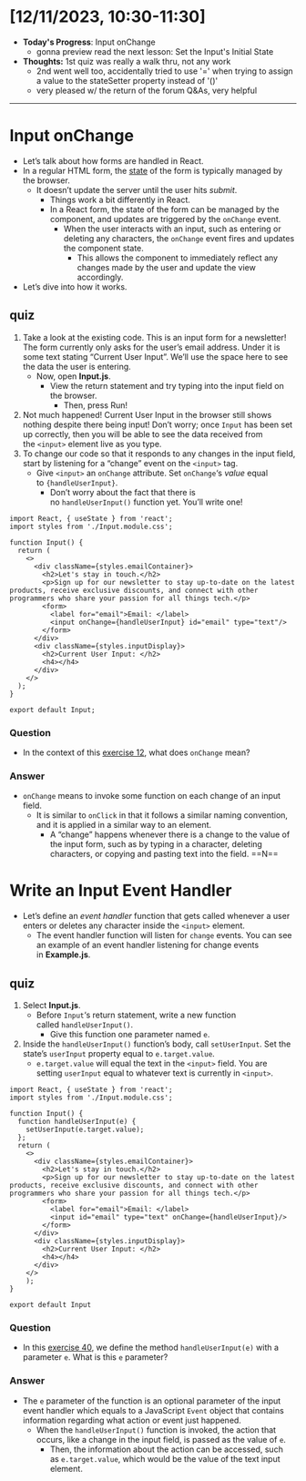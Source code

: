 # [12/11/2023, 10:30-11:30]
- **Today's Progress**: Input onChange
	- gonna preview read the next lesson: Set the Input's Initial State
- **Thoughts:** 1st quiz was really a walk thru, not any work
	- 2nd went well too, accidentally tried to use '=' when trying to assign a value to the stateSetter property instead of '()'
	- very pleased w/ the return of the forum Q&As, very helpful
---
# Input onChange
- Let’s talk about how forms are handled in React.
- In a regular HTML form, the [state](https://www.codecademy.com/resources/docs/react/state) of the form is typically managed by the browser.
	- It doesn’t update the server until the user hits _submit_.
		- Things work a bit differently in React.
		- In a React form, the state of the form can be managed by the component, and updates are triggered by the `onChange` event.
			- When the user interacts with an input, such as entering or deleting any characters, the `onChange` event fires and updates the component state.
				- This allows the component to immediately reflect any changes made by the user and update the view accordingly.
- Let’s dive into how it works.
## quiz
1. Take a look at the existing code. This is an input form for a newsletter! The form currently only asks for the user’s email address. Under it is some text stating “Current User Input”. We’ll use the space here to see the data the user is entering.
	- Now, open **Input.js**.
		- View the return statement and try typing into the input field on the browser.
			- Then, press Run!
2. Not much happened! Current User Input in the browser still shows nothing despite there being input! Don’t worry; once `Input` has been set up correctly, then you will be able to see the data received from the `<input>` element live as you type.
3. To change our code so that it responds to any changes in the input field, start by listening for a “change” event on the `<input>` tag.
	- Give `<input>` an `onChange` attribute. Set `onChange`‘s _value_ equal to `{handleUserInput}`.
		- Don’t worry about the fact that there is no `handleUserInput()` function yet. You’ll write one!
```
import React, { useState } from 'react';
import styles from './Input.module.css';

function Input() {
  return (
    <>
      <div className={styles.emailContainer}>
        <h2>Let's stay in touch.</h2>
        <p>Sign up for our newsletter to stay up-to-date on the latest products, receive exclusive discounts, and connect with other programmers who share your passion for all things tech.</p>
        <form>
          <label for="email">Email: </label>
          <input onChange={handleUserInput} id="email" type="text"/>
        </form>
      </div>
      <div className={styles.inputDisplay}>
        <h2>Current User Input: </h2>
        <h4></h4>
      </div>
    </>
  );
}

export default Input;
```
### Question
- In the context of this [exercise 12](https://www.codecademy.com/paths/web-development/tracks/front-end-applications-with-react/modules/react-102-advanced-react-u/lessons/react-forms/exercises/input-onchange), what does `onChange` mean?
### Answer
- `onChange` means to invoke some function on each change of an input field.
	- It is similar to `onClick` in that it follows a similar naming convention, and it is applied in a similar way to an element.
		- A “change” happens whenever there is a change to the value of the input form, such as by typing in a character, deleting characters, or copying and pasting text into the field.
==N==
# Write an Input Event Handler
- Let’s define an _event handler_ function that gets called whenever a user enters or deletes any character inside the `<input>` element.
	- The event handler function will listen for `change` events. You can see an example of an event handler listening for change events in **Example.js**.
## quiz
1. Select **Input.js**.
	- Before `Input`‘s return statement, write a new function called `handleUserInput()`.
		- Give this function one parameter named `e`.
2. Inside the `handleUserInput()` function’s body, call `setUserInput`. Set the state’s `userInput` property equal to `e.target.value`.
	- `e.target.value` will equal the text in the `<input>` field. You are setting `userInput` equal to whatever text is currently in `<input>`.
```
import React, { useState } from 'react';
import styles from './Input.module.css';

function Input() {
  function handleUserInput(e) {
    setUserInput(e.target.value);
  };
  return (
    <>
      <div className={styles.emailContainer}>
        <h2>Let's stay in touch.</h2>
        <p>Sign up for our newsletter to stay up-to-date on the latest products, receive exclusive discounts, and connect with other programmers who share your passion for all things tech.</p>
        <form>
          <label for="email">Email: </label>
          <input id="email" type="text" onChange={handleUserInput}/>
        </form>
      </div>
      <div className={styles.inputDisplay}>
        <h2>Current User Input: </h2>
        <h4></h4>
      </div>
    </>
    );
}

export default Input
```
### Question
- In this [exercise 40](https://www.codecademy.com/paths/web-development/tracks/front-end-applications-with-react/modules/react-102-advanced-react-u/lessons/react-forms/exercises/input-event-handler), we define the method `handleUserInput(e)` with a parameter `e`. What is this `e` parameter?
### Answer
- The `e` parameter of the function is an optional parameter of the input event handler which equals to a JavaScript `Event` object that contains information regarding what action or event just happened.
	- When the `handleUserInput()` function is invoked, the action that occurs, like a change in the input field, is passed as the value of `e`.
		- Then, the information about the action can be accessed, such as `e.target.value`, which would be the value of the text input element.














































